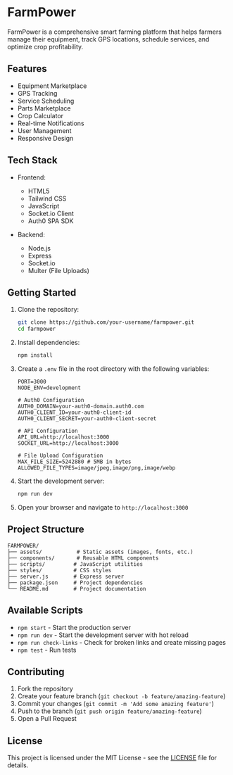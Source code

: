 # FarmPower

FarmPower is a comprehensive smart farming platform that helps farmers manage their equipment, track GPS locations, schedule services, and optimize crop profitability.

## Features

- Equipment Marketplace
- GPS Tracking
- Service Scheduling
- Parts Marketplace
- Crop Calculator
- Real-time Notifications
- User Management
- Responsive Design

## Tech Stack

- Frontend:
  - HTML5
  - Tailwind CSS
  - JavaScript
  - Socket.io Client
  - Auth0 SPA SDK

- Backend:
  - Node.js
  - Express
  - Socket.io
  - Multer (File Uploads)

## Getting Started

1. Clone the repository:
   ```bash
   git clone https://github.com/your-username/farmpower.git
   cd farmpower
   ```

2. Install dependencies:
   ```bash
   npm install
   ```

3. Create a `.env` file in the root directory with the following variables:
   ```
   PORT=3000
   NODE_ENV=development

   # Auth0 Configuration
   AUTH0_DOMAIN=your-auth0-domain.auth0.com
   AUTH0_CLIENT_ID=your-auth0-client-id
   AUTH0_CLIENT_SECRET=your-auth0-client-secret

   # API Configuration
   API_URL=http://localhost:3000
   SOCKET_URL=http://localhost:3000

   # File Upload Configuration
   MAX_FILE_SIZE=5242880 # 5MB in bytes
   ALLOWED_FILE_TYPES=image/jpeg,image/png,image/webp
   ```

4. Start the development server:
   ```bash
   npm run dev
   ```

5. Open your browser and navigate to `http://localhost:3000`

## Project Structure

```
FARMPOWER/
├── assets/           # Static assets (images, fonts, etc.)
├── components/       # Reusable HTML components
├── scripts/         # JavaScript utilities
├── styles/          # CSS styles
├── server.js        # Express server
├── package.json     # Project dependencies
└── README.md        # Project documentation
```

## Available Scripts

- `npm start` - Start the production server
- `npm run dev` - Start the development server with hot reload
- `npm run check-links` - Check for broken links and create missing pages
- `npm test` - Run tests

## Contributing

1. Fork the repository
2. Create your feature branch (`git checkout -b feature/amazing-feature`)
3. Commit your changes (`git commit -m 'Add some amazing feature'`)
4. Push to the branch (`git push origin feature/amazing-feature`)
5. Open a Pull Request

## License

This project is licensed under the MIT License - see the [LICENSE](LICENSE) file for details. 